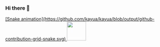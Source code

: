 ### Hi there 👋
<div>
<a href="https://github.com/seu-usuário-aqui">
[Snake animation](https://github.com/kayua/kayua/blob/output/github-contribution-grid-snake.svg)
<img height="60em" src="https://github-readme-stats.vercel.app/api?username=kayua&show_icons=true&theme=dracula&include_all_commits=true&count_private=true"/>
</div>
<!--
**kayua/kayua** is a ✨ _special_ ✨ repository because its `README.md` (this file) appears on your GitHub profile.

Here are some ideas to get you started:

- 🔭 I’m currently working on ...
- 🌱 I’m currently learning ...
- 👯 I’m looking to collaborate on ...
- 🤔 I’m looking for help with ...
- 💬 Ask me about ...
- 📫 How to reach me: ...
- 😄 Pronouns: ...
- ⚡ Fun fact: ...
-->
